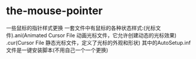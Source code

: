 # the-mouse-pointer
一些鼠标的指针样式更换
一套文件中有鼠标的各种状态样式:(光标文件).ani(Animated Cursor File 动画光标文件，它允许创建动态的光标效果) .cur(Cursor File 静态光标文件，定义了光标的外观和形状)
其中的AutoSetup.inf文件是一键安装脚本(不用自己一个一个更换)
